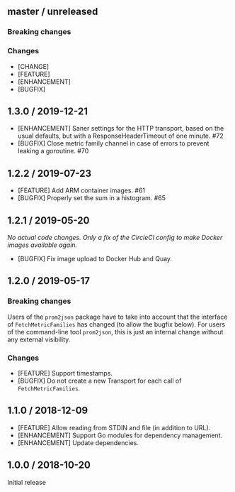 ## master / unreleased

### **Breaking changes**

### Changes

* [CHANGE]
* [FEATURE]
* [ENHANCEMENT]
* [BUGFIX]

## 1.3.0 / 2019-12-21

* [ENHANCEMENT] Saner settings for the HTTP transport, based on the usual
  defaults, but with a ResponseHeaderTimeout of one minute. #72
* [BUGFIX] Close metric family channel in case of errors to prevent leaking a
  goroutine. #70

## 1.2.2 / 2019-07-23

* [FEATURE] Add ARM container images. #61
* [BUGFIX] Properly set the sum in a histogram. #65

## 1.2.1 / 2019-05-20

_No actual code changes. Only a fix of the CircleCI config to make Docker
images available again._

* [BUGFIX] Fix image upload to Docker Hub and Quay.

## 1.2.0 / 2019-05-17

### **Breaking changes**

Users of the `prom2json` package have to take into account that the interface
of `FetchMetricFamilies` has changed (to allow the bugfix below). For users of
the command-line tool `prom2json`, this is just an internal change without any
external visibility.

### Changes

* [FEATURE] Support timestamps.
* [BUGFIX] Do not create a new Transport for each call of `FetchMetricFamilies`.

## 1.1.0 / 2018-12-09

* [FEATURE] Allow reading from STDIN and file (in addition to URL).
* [ENHANCEMENT] Support Go modules for dependency management.
* [ENHANCEMENT] Update dependencies.

## 1.0.0 / 2018-10-20

Initial release
